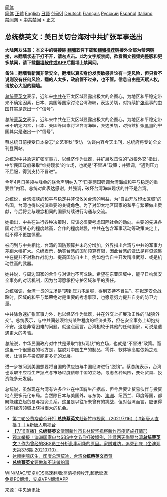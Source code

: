 <!-- 面包屑导航 --> <div class="breadcrumb"><!-- GTranslate: https://gtranslate.io/ -->  <div class="switcher notranslate">  <div class="selected">  <a href="#" onclick="return false;"> 简体</a>  </div>  <div class="option">  <a href="https://www.bannedbook.org" onclick="doGTranslate('zh-CN|zh-CN');jQuery('div.switcher div.selected a').html(jQuery(this).html());return false;" title="简体中文" class="nturl selected"> 简体</a>  <a href="https://www.bannedbook.org/zh-tw/" onclick="doGTranslate('zh-CN|zh-TW');jQuery('div.switcher div.selected a').html(jQuery(this).html());return false;" title="繁體中文" class="nturl"> 正體</a>  <a href="https://www.bannedbook.org/en/" onclick="doGTranslate('zh-CN|en');jQuery('div.switcher div.selected a').html(jQuery(this).html());return false;" title="English" class="nturl"> English</a>  <a href="https://www.bannedbook.org/ja/" onclick="doGTranslate('zh-CN|ja');jQuery('div.switcher div.selected a').html(jQuery(this).html());return false;" title="日本語" class="nturl"> 日語</a>  <a href="https://www.bannedbook.org/ko/" onclick="doGTranslate('zh-CN|ko');jQuery('div.switcher div.selected a').html(jQuery(this).html());return false;" title="한국어" class="nturl"> 한국어</a>  <a href="https://www.bannedbook.org/de/" onclick="doGTranslate('zh-CN|de');jQuery('div.switcher div.selected a').html(jQuery(this).html());return false;" title="Deutsch" class="nturl"> Deutsch</a>  <a href="https://www.bannedbook.org/fr/" onclick="doGTranslate('zh-CN|fr');jQuery('div.switcher div.selected a').html(jQuery(this).html());return false;" title="Français" class="nturl"> Français</a>  <a href="https://www.bannedbook.org/ru/" onclick="doGTranslate('zh-CN|ru');jQuery('div.switcher div.selected a').html(jQuery(this).html());return false;" title="Русский" class="nturl"> Русский</a>  <a href="https://www.bannedbook.org/es/" onclick="doGTranslate('zh-CN|es');jQuery('div.switcher div.selected a').html(jQuery(this).html());return false;" title="Español" class="nturl"> Español</a>  <a href="https://www.bannedbook.org/it/" onclick="doGTranslate('zh-CN|it');jQuery('div.switcher div.selected a').html(jQuery(this).html());return false;" title="Italiano" class="nturl"> Italiano</a>  </div>  </div>      <div class='breadcrumb-sub'><!-- Breadcrumb NavXT 6.3.0 --> <a href="https://www.bannedbook.org/" class="home">禁闻网</a> &gt; <a href="https://www.bannedbook.org/bnews/cbnews/" class="category">中共禁闻</a> &gt; 正文</div></div><h2>总统蔡英文：美日关切台海对中共扩张军事送出</h2> <p class="notice"><b>大陆网友注意：本文中的链接除 <a href="https://github.com/bannedbook/fanqiang" >翻墙</a>软件下载和<a href="https://github.com/killgcd/justmysocks/blob/master/README.md">翻墙推荐</a>链接外全部为禁网链接，未翻墙状态下打不开，请勿点击。此为文字版禁闻，欲看图文视频完整版和更多禁闻，请下载<a href="https://github.com/bannedbook/fanqiang">翻墙软件或APP</a>后翻墙上禁闻网。</p><p>备注：翻墙看新闻非常安全，翻墙以真实身份发表敏感言论有一定风险，但只看不说则没有任何风险，翻的人太多，政府管不过来，也不管。信息自由是天赋人权，请放心大胆的翻墙。</b></p>  <div class="entry"> <p id="summary"><a href="https://www.bannedbook.org/bnews/tag/%E6%80%BB%E7%BB%9F%E8%94%A1%E8%8B%B1%E6%96%87/" class="st_tag internal_tag" rel="tag" title="标签 总统蔡英文 下的日志">总统蔡英文</a>表示，近年来<a href="https://www.bannedbook.org/bnews/tag/%e4%b8%ad%e5%85%b1/" class="st_tag internal_tag" rel="tag" title="标签 中共 下的日志">中共</a>在亚太区域显露出极大的企图心，为地区和平稳定带来不确定因素，日本、美国等国家讨论台湾海峡，表达关切，对持续扩<a href="https://www.bannedbook.org/bnews/tag/%E5%BC%A0%E5%86%9B/" class="st_tag internal_tag" rel="tag" title="标签 张军 下的日志">张军</a>事的<span class='wp_keywordlink_affiliate'><a href="https://www.bannedbook.org/" title="中国" target="_blank">中国</a></span>其实是送出一个“信号”。</p> <p id="conimg">总统<a href="https://www.bannedbook.org/bnews/tag/%e8%94%a1%e8%8b%b1%e6%96%87/" class="st_tag internal_tag" rel="tag" title="标签 蔡英文 下的日志">蔡英文</a>表示，近年来中共在亚太区域显露出极大的企图心，为地区和平稳定带来不确定因素，日本、美国等国家讨论台湾海峡，表达关切，对持续扩张<a href="https://www.bannedbook.org/bnews/tag/%E5%86%9B%E4%BA%8B/" class="st_tag internal_tag" rel="tag" title="标签 军事 下的日志">军事</a>的中国其实是送出一个“信号”。</p> <p>蔡总统日前接受日本杂志“文艺春秋”专访，访谈内容今天出刊，总统府将专访全文刊登网站。</p> <p>总统对中共急速扩张军事力、以经济作为武器，并扩展攻击性的“战狼外交”指出，中华民国政府采取“维持现状”的立场，也就是“不冒进”政策；并强调，“遇到压力不屈服，得到支持不冒进”。</p>  <p>今年4月日美领袖峰会的联合声明纳入了“日美两国强调台湾海峡和平与稳定的重要性”内容。总统对此表达感谢，并强调，破坏台湾海峡现状的并不是台湾。</p> <p>总统说，台湾海峡的和平与稳定并非仅攸关台湾的利益，为“自由开放印太区域”的各国，台湾也得以扮演重要的关键角色。为了对印太地区国家的和平与繁荣做出贡献，今后将会与理念相同的国家持续进行沟通与交流。</p> <p>她指出，中共在进行各种决策时，应该必须要考虑国际社会的动向。主要的先进各国对台湾关心的程度越高，合作的程度越强，中共在包含军事活动等政策决定上，就不得不更加慎重。</p> <p>被问到与中共相比，台湾的国防预算并未充分增加，外界指出台湾与中共的军事力差距大幅扩大。总统表示，确实台湾的国防预算有限，因此台湾的做法是将资源集中在提升不对称作战能力、提高国防自主上。例如包含自主开发精准武器、或是机动性高的武器。</p>  <p>她并说，与周边国家的合作与对话也不可或缺。希望在东亚区域中，能早日构筑安全事务的对话机制，因为台湾愿承担守护区域和平的责任。</p> <p>总统强调，台湾一贯的立场是“遇到压力不屈服，得到支持不冒进”。在拟定安全战略时，区域的和平与繁荣绝对是重要的考虑事项，也愿意努力提升自身的防卫力量。</p> <p>中共除急速扩张军事力外，也以经济作为武器，并在外交上扩展攻击性的“战狼外交”。总统表示，与中共间必须维持某种程度的经济关系，但在安全事务上却抱持不安。这是非常困难的问题。就这点而言，台湾相较于其他的任何国家，可说是遭遇更大的考验。</p> <p>总统说，中华民国政府对中共是采取“维持现状”的立场，也就是“不冒进”政策。而这里一个很重要的地方是，摆脱对中国生产的制品、零件、软体等高度依赖之现状，让贸易与投资能更多元的发展。</p>  <p>进一步被问到美国想要将自国的供应链与中国经济进行“脱钩”。蔡总统表示，台湾也采取不应将生产据点与市场过度依赖中国的立场，考虑各种风险，要让贸易、投资能多元发展。</p> <p>总统说，虽然现在台湾有许多企业在中国有生产据点，但今后要让贸易伙伴与投资地点更多元化布局。当然除日本与美国外，与东协、<a href="https://www.bannedbook.org/bnews/tag/%e6%be%b3%e6%b4%b2/" class="st_tag internal_tag" rel="tag" title="标签 澳洲 下的日志">澳洲</a>、纽西兰、印度等国，都盼能建立起贸易与投资关系。这虽是以往所未曾有的挑战，但对台湾而言，应该得以在经济领域上获得很大的机会。</p> <ul class='op-related-articles' title='相关阅读'> <li><a href='https://www.bannedbook.org/bnews/bannedvideo/20210716/1588308.html' target='_blank'>第二轮公费疫苗今开打 <b>总统蔡英文</b>赴新竹市视察 （2021/7/16）【 #新唐人直播 】｜#新唐人电视台</a></li> <li><a href='https://www.bannedbook.org/bnews/taiwannews/20210716/1588270.html' target='_blank'>【7/16直播】<b>总统蔡英文</b>偕同新竹市长林智坚视察新竹市疫苗施打情形</a></li> <li><a href='https://www.bannedbook.org/bnews/bannedvideo/20210710/1584145.html' target='_blank'>观众举报！澳洲国家电台SBS中文节目打破惯例，连续两天侮辱台湾<b>总统蔡英文</b>？作为曾经的SBS员工分析此事可能的原因。家贼难防，追究到底（坐澳观天第376期 20210710）</a></li> <li><a href='https://www.bannedbook.org/bnews/worldnews/20210706/1581764.html' target='_blank'>达赖喇嘛庆生，印度总理莫迪、台湾<b>总统蔡英文</b>恭贺</a></li> <li><a href='https://www.bannedbook.org/bnews/taiwannews/20210621/1570901.html' target='_blank'><b>总统蔡英文</b>要做和不该做的事</a></li> </ul> <p class="texttj"> <a href="https://github.com/bannedbook/fanqiang/wiki/V2ray%E6%9C%BA%E5%9C%BA" target="_blank">WIN/MAC/安卓/iOS高速翻墙:高清视频秒开,超低延迟</a><br/> <a href="https://github.com/bannedbook/fanqiang/wiki/%E7%A6%81%E9%97%BB%E7%BD%91%E5%AE%89%E5%8D%93%E7%BF%BB%E5%A2%99%E6%96%B0%E9%97%BBAPP" target="_blank">免费PC翻墙、安卓VPN翻墙APP</a></p><p> 来源：中央通讯社 </p> <a name='sharetosocial'></a>  <div style="margin-bottom:5px;padding-bottom:5px;clear:both"> <div id="archive-pix-1" class="banner-ads"> <!-- AuctionX Display platform tag START --> <div id="26318x728x90x621x_ADSLOT2" clicktrack="%%CLICK_URL_ESC%%"></div> <!-- AuctionX Display platform tag END --> </div> <div id="archive-pix-2" class="banner-ads"> <!-- AuctionX Display platform tag START --> <div id="26315x300x250x621x_ADSLOT2" clicktrack="%%CLICK_URL_ESC%%"></div> <!-- AuctionX Display platform tag END --> </div> </div>  <div id="archive-pix-1" class="banner-ads"> <!-- AuctionX Display platform tag START --> <div id="26318x728x90x621x_ADSLOT3" clicktrack="%%CLICK_URL_ESC%%"></div> <!-- AuctionX Display platform tag END --> </div> </div><!--END ENTRY--> 